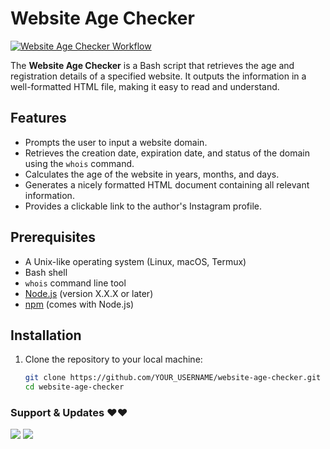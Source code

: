 # Website Age Checker
[![Website Age Checker Workflow](https://github.com/tamecalm/website-age-checker/actions/workflows/deploy.yml/badge.svg?branch=main)](https://github.com/tamecalm/website-age-checker/actions/workflows/deploy.yml)

The **Website Age Checker** is a Bash script that retrieves the age and registration details of a specified website. It outputs the information in a well-formatted HTML file, making it easy to read and understand.

## Features

- Prompts the user to input a website domain.
- Retrieves the creation date, expiration date, and status of the domain using the `whois` command.
- Calculates the age of the website in years, months, and days.
- Generates a nicely formatted HTML document containing all relevant information.
- Provides a clickable link to the author's Instagram profile.

## Prerequisites

- A Unix-like operating system (Linux, macOS, Termux)
- Bash shell
- `whois` command line tool
- [Node.js](https://nodejs.org/en/download/) (version X.X.X or later)
- [npm](https://www.npmjs.com/get-npm) (comes with Node.js)

## Installation

1. Clone the repository to your local machine:
   ```bash
   git clone https://github.com/YOUR_USERNAME/website-age-checker.git
   cd website-age-checker
### Support & Updates ❤️❤️
<a href="https://t.me/devforum"><img src="https://img.shields.io/badge/Join-Group%20Support-blue.svg?style=for-the-badge&logo=Telegram"></a> <a href="https://t.me/tamecalm"><img src="https://img.shields.io/badge/Join-Updates%20Channel-blue.svg?style=for-the-badge&logo=Telegram"></a>